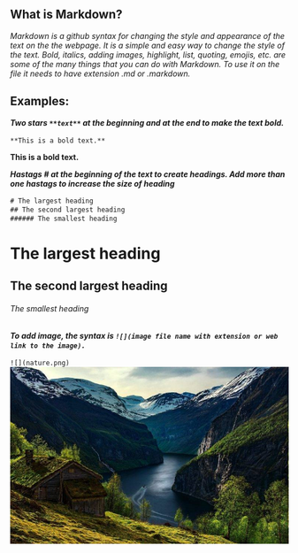 ## What is Markdown?

*Markdown is a github syntax for changing the style and appearance of the text on the the webpage. It is a simple and easy way
to change the style of the text. Bold, italics, adding images, highlight, list, quoting, emojis, etc. are some of the many things that you
can do with Markdown. To use it on the file it needs to have extension .md or .markdown.* 

## Examples:

_**Two stars `**text**` at the beginning and at the end to make the text bold.**_

`**This is a bold text.**`

**This is a bold text.**

_**Hastags **#** at the beginning of the text to create headings. Add more than one hastags to increase the size of heading**_

```
# The largest heading
## The second largest heading
###### The smallest heading
```
# The largest heading
## The second largest heading
###### The smallest heading
 
_**To add image, the syntax is `![](image file name with extension or web link to the image).`**_ 

`![](nature.png)`
![](https://github.com/JBajracharya/jbajracharya.github.io/blob/master/learning-journal/nature.png)
 




